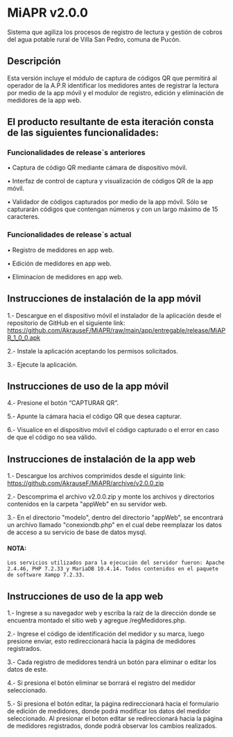 # MiAPR v2.0.0
Sistema que agiliza los procesos de registro de lectura y gestión de cobros del agua potable rural de Villa San Pedro, comuna de Pucón.

## Descripción
Esta versión incluye el módulo de captura de códigos QR que permitirá al operador de la A.P.R identificar los medidores antes de registrar la lectura por medio de la app móvil  y el modulor de registro, edición y eliminación de medidores de la app web.

## El producto resultante de esta iteración consta de las siguientes funcionalidades:

### Funcionalidades de release`s anteriores
•	Captura de código QR mediante cámara de dispositivo móvil.

•	Interfaz de control de captura y visualización de códigos QR de la app móvil.

•	Validador de códigos capturados por medio de la app móvil. Sólo se capturarán códigos que contengan números y con un largo máximo de 15 caracteres.

### Funcionalidades de release`s actual

•	Registro de medidores en app web.

•	Edición de medidores en app web.

•	Eliminacíon de medidores en app web.

## Instrucciones de instalación de la app móvil
1.- Descargue en el dispositivo móvil el instalador de la aplicación desde el repositorio de GitHub en el siguiente link:   https://github.com/AkrauseF/MiAPR/raw/main/app/entregable/release/MiAPR_1_0_0.apk 

2.- Instale la aplicación aceptando los permisos solicitados.

3.- Ejecute la aplicación.

## Instrucciones de uso de la app móvil
4.- Presione el botón “CAPTURAR QR”.

5.- Apunte la cámara hacia el código QR que desea capturar.

6.- Visualice en el dispositivo móvil el código capturado o el error en caso de que el código no sea válido.

## Instrucciones de instalación de la app web

1.- Descargue los archivos comprimidos desde el siguinte link: https://github.com/AkrauseF/MiAPR/archive/v2.0.0.zip

2.- Descomprima el archivo v2.0.0.zip y monte los archivos y directorios contenidos en la carpeta "appWeb" en su servidor web.

3.- En el directorio "modelo", dentro del directorio "appWeb", se encontrará un archivo llamado "conexiondb.php" en el cual debe reemplazar los datos de acceso a su servicio de base de datos mysql. 

#### NOTA: 
    Los servicios utilizados para la ejecución del servidor fueron: Apache 2.4.46, PHP 7.2.33 y MariaDB 10.4.14. Todos contenidos en el paquete de software Xampp 7.2.33.

## Instrucciones de uso de la app web

1.- Ingrese a su navegador web y escriba la raíz de la dirección donde se encuentra montado el sitio web y agregue /regMedidores.php.

2.- Ingrese el código de identificación del medidor y su marca, luego presione enviar, esto redireccionará hacia la página de medidores registrados.

3.- Cada registro de medidores tendrá un botón para eliminar o editar los datos de este.

4.- Si presiona el botón eliminar se borrará el registro del medidor seleccionado.

5.- Si presiona el botón editar, la página redireccionará hacia el formulario de edición de medidores, donde podrá modificar los datos del medidor seleccionado. Al presionar el boton editar se redireccionará hacia la página de medidores registrados, donde podrá observar los cambios realizados.




